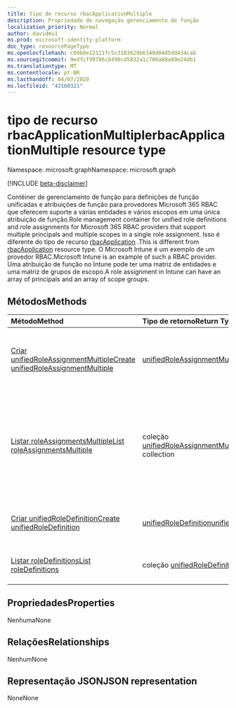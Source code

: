 ```yaml
---
title: tipo de recurso rbacApplicationMultiple
description: Propriedade de navegação gerenciamento de função
localization_priority: Normal
author: davidmu1
ms.prod: microsoft-identity-platform
doc_type: resourcePageType
ms.openlocfilehash: c89b9e12121fc5c3183629b6349d04d5dd434cab
ms.sourcegitcommit: 9edfcf99706c8490cd5832a1c706a88a89e24db1
ms.translationtype: MT
ms.contentlocale: pt-BR
ms.lasthandoff: 04/07/2020
ms.locfileid: "43160321"
---
```

# <a name="rbacapplicationmultiple-resource-type"></a><span data-ttu-id="1cf0e-103">tipo de recurso rbacApplicationMultiple</span><span class="sxs-lookup"><span data-stu-id="1cf0e-103">rbacApplicationMultiple resource type</span></span>

<span data-ttu-id="1cf0e-104">Namespace: microsoft.graph</span><span class="sxs-lookup"><span data-stu-id="1cf0e-104">Namespace: microsoft.graph</span></span>

[!INCLUDE [beta-disclaimer](../../includes/beta-disclaimer.md)]

<span data-ttu-id="1cf0e-105">Contêiner de gerenciamento de função para definições de função unificadas e atribuições de função para provedores Microsoft 365 RBAC que oferecem suporte a várias entidades e vários escopos em uma única atribuição de função.</span><span class="sxs-lookup"><span data-stu-id="1cf0e-105">Role management container for unified role definitions and role assignments for Microsoft 365 RBAC providers that support multiple principals and multiple scopes in a single role assignment.</span></span> <span data-ttu-id="1cf0e-106">Isso é diferente do tipo de recurso [rbacApplication](rbacapplication.md) .</span><span class="sxs-lookup"><span data-stu-id="1cf0e-106">This is different from [rbacApplication](rbacapplication.md) resource type.</span></span> <span data-ttu-id="1cf0e-107">O Microsoft Intune é um exemplo de um provedor RBAC.</span><span class="sxs-lookup"><span data-stu-id="1cf0e-107">Microsoft Intune is an example of such a RBAC provider.</span></span> <span data-ttu-id="1cf0e-108">Uma atribuição de função no Intune pode ter uma matriz de entidades e uma matriz de grupos de escopo.</span><span class="sxs-lookup"><span data-stu-id="1cf0e-108">A role assignment in Intune can have an array of principals and an array of scope groups.</span></span>

## <a name="methods"></a><span data-ttu-id="1cf0e-109">Métodos</span><span class="sxs-lookup"><span data-stu-id="1cf0e-109">Methods</span></span>

| <span data-ttu-id="1cf0e-110">Método</span><span class="sxs-lookup"><span data-stu-id="1cf0e-110">Method</span></span>       | <span data-ttu-id="1cf0e-111">Tipo de retorno</span><span class="sxs-lookup"><span data-stu-id="1cf0e-111">Return Type</span></span> | <span data-ttu-id="1cf0e-112">Descrição</span><span class="sxs-lookup"><span data-stu-id="1cf0e-112">Description</span></span> |
|:-------------|:------------|:------------|
| [<span data-ttu-id="1cf0e-113">Criar unifiedRoleAssignmentMultiple</span><span class="sxs-lookup"><span data-stu-id="1cf0e-113">Create unifiedRoleAssignmentMultiple</span></span>](../api/unifiedroleassignmentmultiple-post.md) | [<span data-ttu-id="1cf0e-114">unifiedRoleAssignmentMultiple</span><span class="sxs-lookup"><span data-stu-id="1cf0e-114">unifiedRoleAssignmentMultiple</span></span>](unifiedroleassignmentmultiple.md) | <span data-ttu-id="1cf0e-115">Crie um novo unifiedRoleAssignmentMultiple postando na coleção roleAssignments.</span><span class="sxs-lookup"><span data-stu-id="1cf0e-115">Create a new unifiedRoleAssignmentMultiple by posting to the roleAssignments collection.</span></span> |
| [<span data-ttu-id="1cf0e-116">Listar roleAssignmentsMultiple</span><span class="sxs-lookup"><span data-stu-id="1cf0e-116">List roleAssignmentsMultiple</span></span>](../api/unifiedroleassignmentmultiple-list.md) | <span data-ttu-id="1cf0e-117">coleção [unifiedRoleAssignmentMultiple](unifiedroleassignmentmultiple.md)</span><span class="sxs-lookup"><span data-stu-id="1cf0e-117">[unifiedRoleAssignmentMultiple](unifiedroleassignmentmultiple.md) collection</span></span> | <span data-ttu-id="1cf0e-118">Obtém a coleção de objetos unifiedRoleAssignmentMultiple.</span><span class="sxs-lookup"><span data-stu-id="1cf0e-118">Get unifiedRoleAssignmentMultiple object collection.</span></span> <span data-ttu-id="1cf0e-119">Somente instâncias específicas podem ser consultadas, por meio da filtragem em unifiedRoleDefitionId ou entidade de segurança.</span><span class="sxs-lookup"><span data-stu-id="1cf0e-119">Only specific instances can be queried, by filtering on unifiedRoleDefitionId or principalId.</span></span> |
| [<span data-ttu-id="1cf0e-120">Criar unifiedRoleDefinition</span><span class="sxs-lookup"><span data-stu-id="1cf0e-120">Create unifiedRoleDefinition</span></span>](../api/rbacapplication-post-roledefinitions.md) | [<span data-ttu-id="1cf0e-121">unifiedRoleDefinition</span><span class="sxs-lookup"><span data-stu-id="1cf0e-121">unifiedRoleDefinition</span></span>](unifiedroledefinition.md) | <span data-ttu-id="1cf0e-122">Crie um novo unifiedRoleDefinition postando na coleção roleDefinitions.</span><span class="sxs-lookup"><span data-stu-id="1cf0e-122">Create a new unifiedRoleDefinition by posting to the roleDefinitions collection.</span></span> |
| [<span data-ttu-id="1cf0e-123">Listar roleDefinitions</span><span class="sxs-lookup"><span data-stu-id="1cf0e-123">List roleDefinitions</span></span>](../api/rbacapplication-list-roledefinitions.md) | <span data-ttu-id="1cf0e-124">coleção [unifiedRoleDefinition](unifiedroledefinition.md)</span><span class="sxs-lookup"><span data-stu-id="1cf0e-124">[unifiedRoleDefinition](unifiedroledefinition.md) collection</span></span> | <span data-ttu-id="1cf0e-125">Obtenha uma coleção de objetos unifiedRoleDefinition.</span><span class="sxs-lookup"><span data-stu-id="1cf0e-125">Get a unifiedRoleDefinition object collection.</span></span> |

## <a name="properties"></a><span data-ttu-id="1cf0e-126">Propriedades</span><span class="sxs-lookup"><span data-stu-id="1cf0e-126">Properties</span></span>

<span data-ttu-id="1cf0e-127">Nenhuma</span><span class="sxs-lookup"><span data-stu-id="1cf0e-127">None</span></span>

## <a name="relationships"></a><span data-ttu-id="1cf0e-128">Relações</span><span class="sxs-lookup"><span data-stu-id="1cf0e-128">Relationships</span></span>

<span data-ttu-id="1cf0e-129">Nenhum</span><span class="sxs-lookup"><span data-stu-id="1cf0e-129">None</span></span>

## <a name="json-representation"></a><span data-ttu-id="1cf0e-130">Representação JSON</span><span class="sxs-lookup"><span data-stu-id="1cf0e-130">JSON representation</span></span>

<span data-ttu-id="1cf0e-131">None</span><span class="sxs-lookup"><span data-stu-id="1cf0e-131">None</span></span>

<!-- uuid: 16cd6b66-4b1a-43a1-adaf-3a886856ed98
2019-02-04 14:57:30 UTC -->
<!-- {
  "type": "#page.annotation",
  "description": "rbacApplicationMultiple resource",
  "keywords": "",
  "section": "documentation",
  "tocPath": ""
}-->